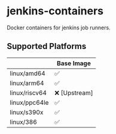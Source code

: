 # jenkins-containers
Docker containers for jenkins job runners.

## Supported Platforms

|  | Base Image |
|------------|------------|
| linux/amd64 | :white_check_mark: |
| linux/arm64 | :white_check_mark: |
| linux/riscv64 | :x: [Upstream] |
| linux/ppc64le | :white_check_mark: |
| linux/s390x | :white_check_mark: |
| linux/386 | :white_check_mark: